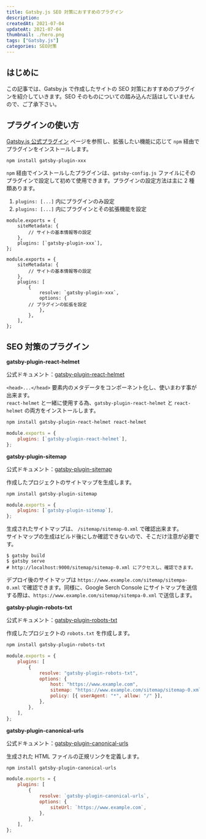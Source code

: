 ```yaml
---
title: Gatsby.js SEO 対策におすすめのプラグイン
description:
createdAt: 2021-07-04
updateAt: 2021-07-04
thumbnail: ./hero.png
tags: ["Gatsby.js"]
categories: SEO対策
---
```


## はじめに

この記事では、Gatsby.js で作成したサイトの SEO 対策におすすめのプラグインを紹介していきます。SEO そのものについての踏み込んだ話はしていませんので、ご了承下さい。

## プラグインの使い方

[Gatsby.js 公式プラグイン](https://www.gatsbyjs.com/plugins) ページを参照し、拡張したい機能に応じて `npm` 経由でプラグインをインストールします。

```bash
npm install gatsby-plugin-xxx
```

`npm` 経由でインストールしたプラグインは、`gatsby-config.js` ファイルにそのプラグインで設定して初めて使用できます。プラグインの設定方法は主に 2 種類あります。

1. `plugins: [...]` 内にプラグインのみ設定
1. `plugins: [...]` 内にプラグインとその拡張機能を設定

```jsx{5}:title=gatsby-config.jsファイルの設定①プラグインのみ設定
module.exports = {
	siteMetadata: {
		// サイトの基本情報等の設定
	},
	plugins: [`gatsby-plugin-xxx`],
};
```

```jsx{5-12}:title=gatsby-config.jsファイルの設定②プラグインとその拡張機能を設定
module.exports = {
	siteMetadata: {
		// サイトの基本情報等の設定
	},
	plugins: [
		{
			resolve: `gatsby-plugin-xxx`,
			options: {
        // プラグインの拡張を設定
			},
		},
	],
};
```

## SEO 対策のプラグイン

**gatsby-plugin-react-helmet**

公式ドキュメント：[gatsby-plugin-react-helmet](https://www.gatsbyjs.com/plugins/gatsby-plugin-react-helmet/)

`<head>...</head>` 要素内のメタデータをコンポーネント化し、使いまわす事が出来ます。  
`react-helmet` と一緒に使用する為、`gatsby-plugin-react-helmet` と `react-helmet` の両方をインストールします。

```bash
npm install gatsby-plugin-react-helmet react-helmet
```

```jsx
module.exports = {
	plugins: [`gatsby-plugin-react-helmet`],
};
```

**gatsby-plugin-sitemap**

公式ドキュメント：[gatsby-plugin-sitemap](https://www.gatsbyjs.com/plugins/gatsby-plugin-sitemap/)

作成したプロジェクトのサイトマップを生成します。

```bash
npm install gatsby-plugin-sitemap
```

```jsx
module.exports = {
	plugins: [`gatsby-plugin-sitemap`],
};
```

生成されたサイトマップは、 `/sitemap/sitemap-0.xml` で確認出来ます。  
サイトマップの生成はビルド後にしか確認できないので、そこだけ注意が必要です。

```bash:title=ビルド後の確認方法
$ gatsby build
$ gatsby serve
# http://localhost:9000/sitemap/sitemap-0.xml にアクセスし、確認できます。
```

デプロイ後のサイトマップは `https://www.example.com/sitemap/sitempa-0.xml` で確認できます。同様に、Google Serch Console にサイトマップを送信する際は、`https://www.example.com/sitemap/sitempa-0.xml` で送信します。

**gatsby-plugin-robots-txt**

公式ドキュメント：[gatsby-plugin-robots-txt](https://www.gatsbyjs.com/plugins/gatsby-plugin-robots-txt/)

作成したプロジェクトの `robots.txt` を作成します。

```bash
npm install gatsby-plugin-robots-txt
```

```jsx
module.exports = {
	plugins: [
		{
			resolve: "gatsby-plugin-robots-txt",
			options: {
				host: "https://www.example.com",
				sitemap: "https://www.example.com/sitemap/sitemap-0.xml",
				policy: [{ userAgent: "*", allow: "/" }],
			},
		},
	],
};
```

**gatsby-plugin-canonical-urls**

公式ドキュメント：[gatsby-plugin-canonical-urls](https://www.gatsbyjs.com/plugins/gatsby-plugin-canonical-urls/)

生成された HTML ファイルの正規リンクを定義します。

```bash
npm install gatsby-plugin-canonical-urls
```

```jsx
module.exports = {
	plugins: [
		{
			resolve: `gatsby-plugin-canonical-urls`,
			options: {
				siteUrl: `https://www.example.com`,
			},
		},
	],
};
```

